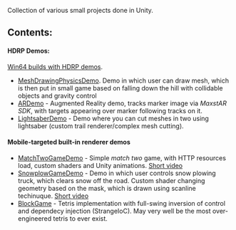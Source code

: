 Collection of various small projects done in Unity. 

## Contents:
#### HDRP Demos:
[Win64 builds with HDRP demos](https://github.com/shdwp/unity_playground/releases).
* [MeshDrawingPhysicsDemo](https://github.com/shdwp/unity_playground/tree/master/HighDefinitionRenderer/Assets/MeshDrawingPhysicsDemo). Demo in which user can draw mesh, which is then put in small game based on falling down the hill with collidable objects and gravity control
* [ARDemo](https://github.com/shdwp/unity_playground/tree/master/HighDefinitionRenderer/Assets/ARDemo) - Augmented Reality demo, tracks marker image via _MaxstAR SDK_, with targets appearing over marker following tracks on it.
* [LightsaberDemo](https://github.com/shdwp/unity_playground/tree/master/HighDefinitionRenderer/Assets/LigthsaberDemo) - Demo where you can cut meshes in two using lightsaber (custom trail renderer/complex mesh cutting).
#### Mobile-targeted built-in renderer demos
* [MatchTwoGameDemo](https://github.com/shdwp/unity_playground/tree/master/MobileBuiltInRenderer/Assets/MatchTwoGame) - Simple *match two* game, with HTTP resources load, custom shaders and Unity animations. [Short video](https://gfycat.com/incomparableajarkoi)
* [SnowplowGameDemo](https://github.com/shdwp/unity_playground/tree/master/MobileBuiltInRenderer/Assets/SnowplowGame) - Demo in which user controls snow plowing truck, which clears snow off the road. Custom shader changing geometry based on the mask, which is drawn using scanline techinuque. [Short video](https://gfycat.com/idiotickindlyamericankestrel)
* [BlockGame](https://github.com/shdwp/unity_playground/tree/master/MobileBuiltInRenderer/Assets/BlockGame) - Tetris implementation with full-swing inversion of control and dependecy injection (StrangeIoC). May very well be the most over-engineered tetris to ever exist.

